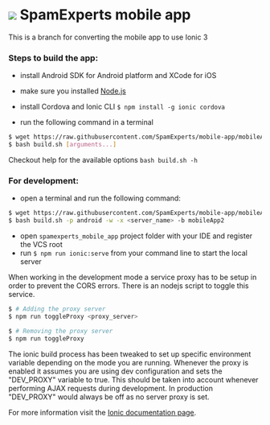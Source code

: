 # ![](src/assets/se_logo.png) SpamExperts mobile app

This is a branch for converting the mobile app to use Ionic 3

### Steps to build the app:

- install Android SDK for Android platform and XCode for iOS
- make sure you installed [Node.js](http://nodejs.org/)
- install Cordova and Ionic CLI `$ npm install -g ionic cordova`

- run the following command in a terminal
```bash
$ wget https://raw.githubusercontent.com/SpamExperts/mobile-app/mobileApp2/scripts/build.sh
$ bash build.sh [arguments...]
```
Checkout help for the available options `bash build.sh -h`

### For development:
- open a terminal and run the following command:
```bash
$ wget https://raw.githubusercontent.com/SpamExperts/mobile-app/mobileApp2/scripts/build.sh
$ bash build.sh -p android -w -x <server_name> -b mobileApp2
```
- open `spamexperts_mobile_app` project folder with your IDE and register the VCS root
- run `$ npm run ionic:serve` from your command line to start the local server

When working in the development mode a service proxy has to be setup in order to prevent the CORS errors.
There is an nodejs script to toggle this service.
```bash
$ # Adding the proxy server
$ npm run toggleProxy <proxy_server>

$ # Removing the proxy server
$ npm run toggleProxy
```

The ionic build process has been tweaked to set up specific environment variable depending on the mode you are running.
Whenever the proxy is enabled it assumes you are using dev configuration and sets the "DEV_PROXY" variable to true.
This should be taken into account whenever performing AJAX requests during development. In production "DEV_PROXY" would always be off as no server proxy is set.

For more information visit the [Ionic documentation page](http://ionicframework.com/docs/).
